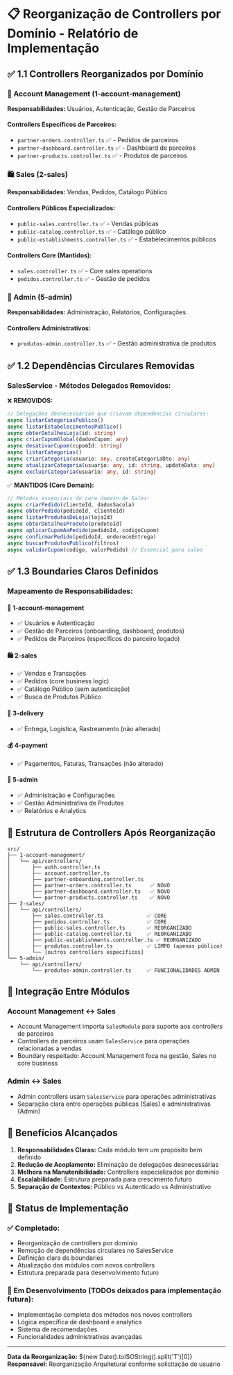 # 📋 Reorganização de Controllers por Domínio - Relatório de Implementação

## ✅ 1.1 Controllers Reorganizados por Domínio

### 🏪 Account Management (1-account-management)
**Responsabilidades:** Usuários, Autenticação, Gestão de Parceiros

#### Controllers Específicos de Parceiros:
- `partner-orders.controller.ts` ✅ - Pedidos de parceiros
- `partner-dashboard.controller.ts` ✅ - Dashboard de parceiros  
- `partner-products.controller.ts` ✅ - Produtos de parceiros

### 🛍️ Sales (2-sales)
**Responsabilidades:** Vendas, Pedidos, Catálogo Público

#### Controllers Públicos Especializados:
- `public-sales.controller.ts` ✅ - Vendas públicas
- `public-catalog.controller.ts` ✅ - Catálogo público
- `public-establishments.controller.ts` ✅ - Estabelecimentos públicos

#### Controllers Core (Mantidos):
- `sales.controller.ts` ✅ - Core sales operations
- `pedidos.controller.ts` ✅ - Gestão de pedidos

### 👑 Admin (5-admin)
**Responsabilidades:** Administração, Relatórios, Configurações

#### Controllers Administrativos:
- `produtos-admin.controller.ts` ✅ - Gestão administrativa de produtos

## ✅ 1.2 Dependências Circulares Removidas

### SalesService - Métodos Delegados Removidos:
❌ **REMOVIDOS:**
```typescript
// Delegações desnecessárias que criavam dependências circulares:
async listarCategoriasPublico()
async listarEstabelecimentosPublico()
async obterDetalhesLoja(id: string)
async criarCupomGlobal(dadosCupom: any)
async desativarCupom(cupomId: string)
async listarCategorias()
async criarCategoria(usuario: any, createCategoriaDto: any)
async atualizarCategoria(usuario: any, id: string, updateData: any)
async excluirCategoria(usuario: any, id: string)
```

✅ **MANTIDOS (Core Domain):**
```typescript
// Métodos essenciais do core domain de Sales:
async criarPedido(clienteId, dadosSacola)
async obterPedido(pedidoId, clienteId)
async listarProdutosDeLoja(lojaId)
async obterDetalhesProduto(produtoId)
async aplicarCupomAoPedido(pedidoId, codigoCupom)
async confirmarPedido(pedidoId, enderecoEntrega)
async buscarProdutosPublico(filtros)
async validarCupom(codigo, valorPedido) // Essencial para sales
```

## ✅ 1.3 Boundaries Claros Definidos

### Mapeamento de Responsabilidades:

#### 🏪 1-account-management
- ✅ Usuários e Autenticação
- ✅ Gestão de Parceiros (onboarding, dashboard, produtos)
- ✅ Pedidos de Parceiros (específicos do parceiro logado)

#### 🛍️ 2-sales  
- ✅ Vendas e Transações
- ✅ Pedidos (core business logic)
- ✅ Catálogo Público (sem autenticação)
- ✅ Busca de Produtos Público

#### 🚚 3-delivery
- ✅ Entrega, Logística, Rastreamento (não alterado)

#### 💰 4-payment
- ✅ Pagamentos, Faturas, Transações (não alterado)

#### 👑 5-admin
- ✅ Administração e Configurações
- ✅ Gestão Administrativa de Produtos
- ✅ Relatórios e Analytics

## 📁 Estrutura de Controllers Após Reorganização

```
src/
├── 1-account-management/
│   └── api/controllers/
│       ├── auth.controller.ts
│       ├── account.controller.ts
│       ├── partner-onboarding.controller.ts
│       ├── partner-orders.controller.ts      ✅ NOVO
│       ├── partner-dashboard.controller.ts   ✅ NOVO
│       └── partner-products.controller.ts    ✅ NOVO
├── 2-sales/
│   └── api/controllers/
│       ├── sales.controller.ts              ✅ CORE
│       ├── pedidos.controller.ts            ✅ CORE
│       ├── public-sales.controller.ts       ✅ REORGANIZADO
│       ├── public-catalog.controller.ts     ✅ REORGANIZADO
│       ├── public-establishments.controller.ts ✅ REORGANIZADO
│       ├── produtos.controller.ts           ✅ LIMPO (apenas público)
│       └── [outros controllers específicos]
└── 5-admin/
    └── api/controllers/
        └── produtos-admin.controller.ts     ✅ FUNCIONALIDADES ADMIN
```

## 🔄 Integração Entre Módulos

### Account Management ↔ Sales
- Account Management importa `SalesModule` para suporte aos controllers de parceiros
- Controllers de parceiros usam `SalesService` para operações relacionadas a vendas
- Boundary respeitado: Account Management foca na gestão, Sales no core business

### Admin ↔ Sales  
- Admin controllers usam `SalesService` para operações administrativas
- Separação clara entre operações públicas (Sales) e administrativas (Admin)

## 🎯 Benefícios Alcançados

1. **Responsabilidades Claras:** Cada módulo tem um propósito bem definido
2. **Redução de Acoplamento:** Eliminação de delegações desnecessárias 
3. **Melhora na Manutenibilidade:** Controllers especializados por domínio
4. **Escalabilidade:** Estrutura preparada para crescimento futuro
5. **Separação de Contextos:** Público vs Autenticado vs Administrativo

## 📝 Status de Implementação

### ✅ Completado:
- Reorganização de controllers por domínio
- Remoção de dependências circulares no SalesService
- Definição clara de boundaries
- Atualização dos módulos com novos controllers
- Estrutura preparada para desenvolvimento futuro

### 🔄 Em Desenvolvimento (TODOs deixados para implementação futura):
- Implementação completa dos métodos nos novos controllers
- Lógica específica de dashboard e analytics
- Sistema de recomendações
- Funcionalidades administrativas avançadas

---

**Data da Reorganização:** ${new Date().toISOString().split('T')[0]}
**Responsável:** Reorganização Arquitetural conforme solicitação do usuário
